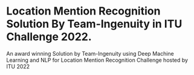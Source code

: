 # Location Mention Recognition Solution By Team-Ingenuity in ITU Challenge 2022.
An award winning Solution by Team-Ingenuity using Deep Machine Learning and NLP for Location Mention Recognition Challenge hosted by ITU 2022
